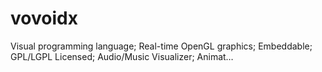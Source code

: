 # vovoidx
Visual programming language; Real-time OpenGL graphics; Embeddable; GPL/LGPL Licensed; Audio/Music Visualizer; Animat…
